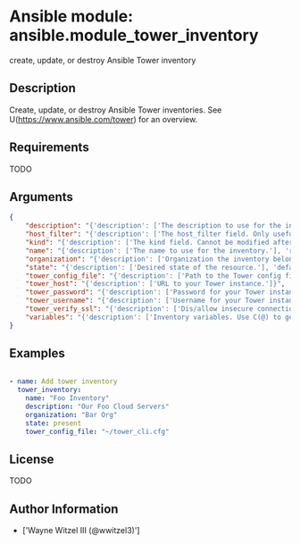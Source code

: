 # Ansible module: ansible.module_tower_inventory


create, update, or destroy Ansible Tower inventory

## Description

Create, update, or destroy Ansible Tower inventories. See U(https://www.ansible.com/tower) for an overview.

## Requirements

TODO

## Arguments

``` json
{
    "description": "{'description': ['The description to use for the inventory.']}",
    "host_filter": "{'description': ['The host_filter field. Only useful when C(kind=smart).'], 'version_added': '2.7'}",
    "kind": "{'description': ['The kind field. Cannot be modified after created.'], 'default': '', 'choices': ['', 'smart'], 'version_added': '2.7'}",
    "name": "{'description': ['The name to use for the inventory.'], 'required': True}",
    "organization": "{'description': ['Organization the inventory belongs to.'], 'required': True}",
    "state": "{'description': ['Desired state of the resource.'], 'default': 'present', 'choices': ['present', 'absent']}",
    "tower_config_file": "{'description': ['Path to the Tower config file. See notes.']}",
    "tower_host": "{'description': ['URL to your Tower instance.']}",
    "tower_password": "{'description': ['Password for your Tower instance.']}",
    "tower_username": "{'description': ['Username for your Tower instance.']}",
    "tower_verify_ssl": "{'description': ['Dis/allow insecure connections to Tower. If C(no), SSL certificates will not be validated. This should only be used on personally controlled sites using self-signed certificates.'], 'type': 'bool', 'default': True}",
    "variables": "{'description': ['Inventory variables. Use C(@) to get from file.']}",
}
```

## Examples


``` yaml

- name: Add tower inventory
  tower_inventory:
    name: "Foo Inventory"
    description: "Our Foo Cloud Servers"
    organization: "Bar Org"
    state: present
    tower_config_file: "~/tower_cli.cfg"

```

## License

TODO

## Author Information
  - ['Wayne Witzel III (@wwitzel3)']
